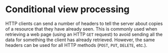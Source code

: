 # Conditional view processing

HTTP clients can send a number of headers to tell the server about copies of a resource that they have already seen. This is commonly used when retrieving a web page (using an HTTP `GET` request) to avoid sending all the data for something the client has already retrieved. However, the same headers can be used for all HTTP methods (`POST`, `PUT`, `DELETE`, etc.).